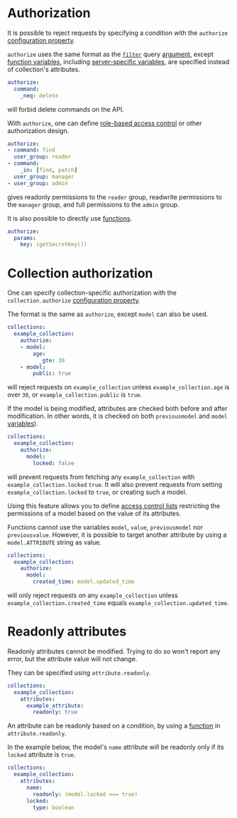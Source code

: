 # Authorization

It is possible to reject requests by specifying a condition with
the `authorize` [configuration property](configuration.md#properties).

`authorize` uses the same format as the [`filter`](filtering.md) query
[argument](rpc.md#rpc), except [function variables](functions.md#variables),
including [server-specific variables](functions.md#server-specific-variables),
are specified instead of collection's attributes.

```yml
authorize:
  command:
    _neq: delete
```

will forbid delete commands on the API.

With `authorize`, one can define
[role-based access control](https://en.wikipedia.org/wiki/Role-based_access_control) or other
authorization design.

```yml
authorize:
- command: find
  user_group: reader
- command:
    _in: [find, patch]
  user_group: manager
- user_group: admin
```

gives readonly permissions to the `reader` group, readwrite permissions
to the `manager` group, and full permissions to the `admin` group.

It is also possible to directly use [functions](functions.md).

```yml
authorize:
  params:
    key: (getSecretKey())
```

# Collection authorization

One can specify collection-specific authorization with the
`collection.authorize` [configuration property](configuration.md#properties).

The format is the same as `authorize`, except `model` can also be used.

```yml
collections:
  example_collection:
    authorize:
    - model:
        age:
          _gte: 30
    - model:
        public: true
```

will reject requests on `example_collection` unless `example_collection.age`
is over `30`, or `example_collection.public` is `true`.

If the model is being modified, attributes are checked both before and after
modification. In other words, it is checked on both `previousmodel` and
`model` [variables](functions.md#variables)).

```yml
collections:
  example_collection:
    authorize:
      model:
        locked: false
```

will prevent requests from fetching any `example_collection` with
`example_collection.locked` `true`. It will also prevent requests from setting
`example_collection.locked` to `true`, or creating such a model.

Using this feature allows you to define
[access control lists](https://en.wikipedia.org/wiki/Access_control_list)
restricting the permissions of a model based on the value of its attributes.

Functions cannot use the variables `model`, `value`, `previousmodel` nor
`previousvalue`. However, it is possible to target another attribute by using
a `model.ATTRIBUTE` string as value.

```yml
collections:
  example_collection:
    authorize:
      model:
        created_time: model.updated_time
```

will only reject requests on any `example_collection` unless
`example_collection.created_time` equals `example_collection.updated_time`.

# Readonly attributes

Readonly attributes cannot be modified.
Trying to do so won't report any error, but the attribute value will not change.

They can be specified using `attribute.readonly`.

```yml
collections:
  example_collection:
    attributes:
      example_attribute:
        readonly: true
```

An attribute can be readonly based on a condition, by using a
[function](function.md) in `attribute.readonly`.

In the example below, the model's `name` attribute will be readonly only if its
`locked` attribute is `true`.

```yml
collections:
  example_collection:
    attributes:
      name:
        readonly: (model.locked === true)
      locked:
        type: boolean
```
